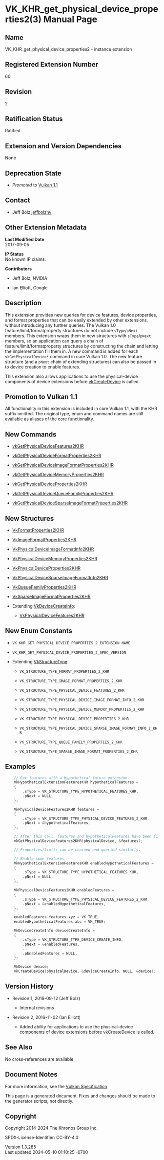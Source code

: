 # VK_KHR_get_physical_device_properties2(3) Manual Page

## Name

VK_KHR_get_physical_device_properties2 - instance extension



## <a href="#_registered_extension_number" class="anchor"></a>Registered Extension Number

60

## <a href="#_revision" class="anchor"></a>Revision

2

## <a href="#_ratification_status" class="anchor"></a>Ratification Status

Ratified

## <a href="#_extension_and_version_dependencies" class="anchor"></a>Extension and Version Dependencies

None

## <a href="#_deprecation_state" class="anchor"></a>Deprecation State

- *Promoted* to <a
  href="https://registry.khronos.org/vulkan/specs/1.3-extensions/html/vkspec.html#versions-1.1-promotions"
  target="_blank" rel="noopener">Vulkan 1.1</a>

## <a href="#_contact" class="anchor"></a>Contact

- Jeff Bolz <a
  href="https://github.com/KhronosGroup/Vulkan-Docs/issues/new?body=%5BVK_KHR_get_physical_device_properties2%5D%20@jeffbolznv%0A*Here%20describe%20the%20issue%20or%20question%20you%20have%20about%20the%20VK_KHR_get_physical_device_properties2%20extension*"
  target="_blank" rel="nofollow noopener"><em></em>jeffbolznv</a>

## <a href="#_other_extension_metadata" class="anchor"></a>Other Extension Metadata

**Last Modified Date**  
2017-09-05

**IP Status**  
No known IP claims.

**Contributors**  
- Jeff Bolz, NVIDIA

- Ian Elliott, Google

## <a href="#_description" class="anchor"></a>Description

This extension provides new queries for device features, device
properties, and format properties that can be easily extended by other
extensions, without introducing any further queries. The Vulkan 1.0
feature/limit/formatproperty structures do not include `sType`/`pNext`
members. This extension wraps them in new structures with
`sType`/`pNext` members, so an application can query a chain of
feature/limit/formatproperty structures by constructing the chain and
letting the implementation fill them in. A new command is added for each
`vkGetPhysicalDevice*` command in core Vulkan 1.0. The new feature
structure (and a `pNext` chain of extending structures) can also be
passed in to device creation to enable features.

This extension also allows applications to use the physical-device
components of device extensions before
[vkCreateDevice](https://registry.khronos.org/vulkan/specs/1.3-extensions/man/html/vkCreateDevice.html) is called.

## <a href="#_promotion_to_vulkan_1_1" class="anchor"></a>Promotion to Vulkan 1.1

All functionality in this extension is included in core Vulkan 1.1, with
the KHR suffix omitted. The original type, enum and command names are
still available as aliases of the core functionality.

## <a href="#_new_commands" class="anchor"></a>New Commands

- [vkGetPhysicalDeviceFeatures2KHR](https://registry.khronos.org/vulkan/specs/1.3-extensions/man/html/vkGetPhysicalDeviceFeatures2KHR.html)

- [vkGetPhysicalDeviceFormatProperties2KHR](https://registry.khronos.org/vulkan/specs/1.3-extensions/man/html/vkGetPhysicalDeviceFormatProperties2KHR.html)

- [vkGetPhysicalDeviceImageFormatProperties2KHR](https://registry.khronos.org/vulkan/specs/1.3-extensions/man/html/vkGetPhysicalDeviceImageFormatProperties2KHR.html)

- [vkGetPhysicalDeviceMemoryProperties2KHR](https://registry.khronos.org/vulkan/specs/1.3-extensions/man/html/vkGetPhysicalDeviceMemoryProperties2KHR.html)

- [vkGetPhysicalDeviceProperties2KHR](https://registry.khronos.org/vulkan/specs/1.3-extensions/man/html/vkGetPhysicalDeviceProperties2KHR.html)

- [vkGetPhysicalDeviceQueueFamilyProperties2KHR](https://registry.khronos.org/vulkan/specs/1.3-extensions/man/html/vkGetPhysicalDeviceQueueFamilyProperties2KHR.html)

- [vkGetPhysicalDeviceSparseImageFormatProperties2KHR](https://registry.khronos.org/vulkan/specs/1.3-extensions/man/html/vkGetPhysicalDeviceSparseImageFormatProperties2KHR.html)

## <a href="#_new_structures" class="anchor"></a>New Structures

- [VkFormatProperties2KHR](https://registry.khronos.org/vulkan/specs/1.3-extensions/man/html/VkFormatProperties2KHR.html)

- [VkImageFormatProperties2KHR](https://registry.khronos.org/vulkan/specs/1.3-extensions/man/html/VkImageFormatProperties2KHR.html)

- [VkPhysicalDeviceImageFormatInfo2KHR](https://registry.khronos.org/vulkan/specs/1.3-extensions/man/html/VkPhysicalDeviceImageFormatInfo2KHR.html)

- [VkPhysicalDeviceMemoryProperties2KHR](https://registry.khronos.org/vulkan/specs/1.3-extensions/man/html/VkPhysicalDeviceMemoryProperties2KHR.html)

- [VkPhysicalDeviceProperties2KHR](https://registry.khronos.org/vulkan/specs/1.3-extensions/man/html/VkPhysicalDeviceProperties2KHR.html)

- [VkPhysicalDeviceSparseImageFormatInfo2KHR](https://registry.khronos.org/vulkan/specs/1.3-extensions/man/html/VkPhysicalDeviceSparseImageFormatInfo2KHR.html)

- [VkQueueFamilyProperties2KHR](https://registry.khronos.org/vulkan/specs/1.3-extensions/man/html/VkQueueFamilyProperties2KHR.html)

- [VkSparseImageFormatProperties2KHR](https://registry.khronos.org/vulkan/specs/1.3-extensions/man/html/VkSparseImageFormatProperties2KHR.html)

- Extending [VkDeviceCreateInfo](https://registry.khronos.org/vulkan/specs/1.3-extensions/man/html/VkDeviceCreateInfo.html):

  - [VkPhysicalDeviceFeatures2KHR](https://registry.khronos.org/vulkan/specs/1.3-extensions/man/html/VkPhysicalDeviceFeatures2KHR.html)

## <a href="#_new_enum_constants" class="anchor"></a>New Enum Constants

- `VK_KHR_GET_PHYSICAL_DEVICE_PROPERTIES_2_EXTENSION_NAME`

- `VK_KHR_GET_PHYSICAL_DEVICE_PROPERTIES_2_SPEC_VERSION`

- Extending [VkStructureType](https://registry.khronos.org/vulkan/specs/1.3-extensions/man/html/VkStructureType.html):

  - `VK_STRUCTURE_TYPE_FORMAT_PROPERTIES_2_KHR`

  - `VK_STRUCTURE_TYPE_IMAGE_FORMAT_PROPERTIES_2_KHR`

  - `VK_STRUCTURE_TYPE_PHYSICAL_DEVICE_FEATURES_2_KHR`

  - `VK_STRUCTURE_TYPE_PHYSICAL_DEVICE_IMAGE_FORMAT_INFO_2_KHR`

  - `VK_STRUCTURE_TYPE_PHYSICAL_DEVICE_MEMORY_PROPERTIES_2_KHR`

  - `VK_STRUCTURE_TYPE_PHYSICAL_DEVICE_PROPERTIES_2_KHR`

  - `VK_STRUCTURE_TYPE_PHYSICAL_DEVICE_SPARSE_IMAGE_FORMAT_INFO_2_KHR`

  - `VK_STRUCTURE_TYPE_QUEUE_FAMILY_PROPERTIES_2_KHR`

  - `VK_STRUCTURE_TYPE_SPARSE_IMAGE_FORMAT_PROPERTIES_2_KHR`

## <a href="#_examples" class="anchor"></a>Examples

``` c
    // Get features with a hypothetical future extension.
    VkHypotheticalExtensionFeaturesKHR hypotheticalFeatures =
    {
        .sType = VK_STRUCTURE_TYPE_HYPOTHETICAL_FEATURES_KHR,
        .pNext = NULL,
    };

    VkPhysicalDeviceFeatures2KHR features =
    {
        .sType = VK_STRUCTURE_TYPE_PHYSICAL_DEVICE_FEATURES_2_KHR,
        .pNext = &hypotheticalFeatures,
    };

    // After this call, features and hypotheticalFeatures have been filled out.
    vkGetPhysicalDeviceFeatures2KHR(physicalDevice, &features);

    // Properties/limits can be chained and queried similarly.

    // Enable some features:
    VkHypotheticalExtensionFeaturesKHR enabledHypotheticalFeatures =
    {
        .sType = VK_STRUCTURE_TYPE_HYPOTHETICAL_FEATURES_KHR,
        .pNext = NULL,
    };

    VkPhysicalDeviceFeatures2KHR enabledFeatures =
    {
        .sType = VK_STRUCTURE_TYPE_PHYSICAL_DEVICE_FEATURES_2_KHR,
        .pNext = &enabledHypotheticalFeatures,
    };

    enabledFeatures.features.xyz = VK_TRUE;
    enabledHypotheticalFeatures.abc = VK_TRUE;

    VkDeviceCreateInfo deviceCreateInfo =
    {
        .sType = VK_STRUCTURE_TYPE_DEVICE_CREATE_INFO,
        .pNext = &enabledFeatures,
        ...
        .pEnabledFeatures = NULL,
    };

    VkDevice device;
    vkCreateDevice(physicalDevice, &deviceCreateInfo, NULL, &device);
```

## <a href="#_version_history" class="anchor"></a>Version History

- Revision 1, 2016-09-12 (Jeff Bolz)

  - Internal revisions

- Revision 2, 2016-11-02 (Ian Elliott)

  - Added ability for applications to use the physical-device components
    of device extensions before vkCreateDevice is called.

## <a href="#_see_also" class="anchor"></a>See Also

No cross-references are available

## <a href="#_document_notes" class="anchor"></a>Document Notes

For more information, see the <a
href="https://registry.khronos.org/vulkan/specs/1.3-extensions/html/vkspec.html#VK_KHR_get_physical_device_properties2"
target="_blank" rel="noopener">Vulkan Specification</a>

This page is a generated document. Fixes and changes should be made to
the generator scripts, not directly.

## <a href="#_copyright" class="anchor"></a>Copyright

Copyright 2014-2024 The Khronos Group Inc.

SPDX-License-Identifier: CC-BY-4.0

Version 1.3.285  
Last updated 2024-05-10 01:10:25 -0700
